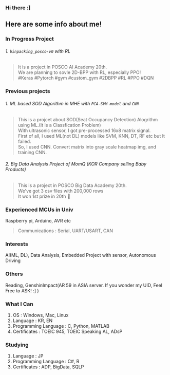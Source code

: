 ### Hi there :]

Here are some info about me!
---

### In Progress Project
###### 1. `binpacking_posco-v0` with RL
> It is a project in POSCO AI Academy 20th.<br>
> We are planning to sovle 2D-BPP with RL, especially PPO! <br>
> #Keras #Pytorch #gym #custom_gym #2DBPP #RL #PPO #DQN

### Previous projects
###### 1. ML based SOD Algorithm in MHE with `PCA-SVM model` and `CNN`
 > This is a projcet about SOD(Seat Occupancy Detection) Alogrithm using ML.(It is a Classfication Problem)<br>
 > With ultrasonic sensor, I got pre-processed 16x8 matrix signal.<br>
 > First of all, I used ML(not DL) models like SVM, KNN, DT, RF etc but It failed.<br>
 > So, I used CNN. Convert matrix into gray scale heatmap img, and training CNN.

###### 2. Big Data Analysis Project of MomQ (KOR Company selling Baby Products)
 > This is a project in POSCO Big Data Academy 20th.<br>
 > We've got 3 csv files with 200,000 rows<br>
 > It won 1st prize in 20th 🥇
 
### Experienced MCUs in Univ
Raspberry pi, Arduino, AVR etc
> Communications : Serial, UART/USART, CAN

### Interests
AI(ML, DL), Data Analysis, Embedded Project with sensor, Autonomous Driving
### Others
Reading, GenshinImpact(AR 59 in ASIA server. If you wonder my UID, Feel Free to ASK! :] )

### What I Can
1. OS : Windows, Mac, Linux
2. Language : KR, EN
3. Programming Language : C, Python, MATLAB
5. Certificates : TOEIC 945, TOEIC Speaking AL, ADsP

### Studying
1. Language : JP
2. Programming Language : C#, R
3. Certificates : ADP, BigData, SQLP
